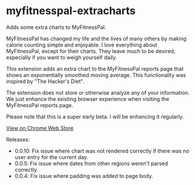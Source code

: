 # myfitnesspal-extracharts

Adds some extra charts to MyFitnessPal.

MyFitnessPal has changed my life and the lives of many others by making calorie counting simple and enjoyable. I love everything about MyFitnessPal, except for their charts. They leave much to be desired, especially if you want to weigh yourself daily.

This extension adds an extra chart to the MyFitnessPal reports page that shows an exponentially smoothed moving average. This functionality was inspired by "The Hacker's Diet".

The extension does not store or otherwise analyze any of your information. We just enhance the existing browser experience when visiting the MyFitnessPal reports page.

Please note that this is a super early beta. I will be enhancing it regularly.

[View on Chrome Web Store](https://chrome.google.com/webstore/detail/extra-charts-for-myfitnes/dbdgolfadnkndcgnkjbhaegljfnloiig?hl=en)

Releases:

* 0.0.10: Fix issue where chart was not rendered correctly if there was no user entry for the current day.
* 0.0.5: Fix issue where dates from other regions weren't parsed correctly.
* 0.0.4: Fix issue where padding was added to page body.
